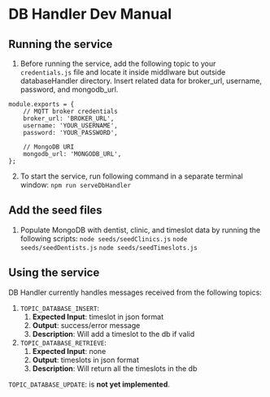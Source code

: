 # DB Handler Dev Manual
## Running the service
1. Before running the service, add the following topic to your `credentials.js` file and locate it inside middlware but outside databaseHandler directory. Insert related data for broker_url, username, password, and mongodb_url.
```
module.exports = {
    // MQTT broker credentials 
    broker_url: 'BROKER_URL',
    username: 'YOUR_USERNAME',
    password: 'YOUR_PASSWORD',

    // MongoDB URI
    mongodb_url: 'MONGODB_URL',
};
```
2. To start the service, run following command in a separate terminal window:
``npm run serveDbHandler``

## Add the seed files
1. Populate MongoDB with dentist, clinic, and timeslot data by running the following scripts:
``node seeds/seedClinics.js``
``node seeds/seedDentists.js``
``node seeds/seedTimeslots.js``

## Using the service
DB Handler currently handles messages received from the following topics:
1. `TOPIC_DATABASE_INSERT`:
   1. **Expected Input**: timeslot in json format
   2. **Output**: success/error message
   3. **Description**: Will add a timeslot to the db if valid
2. `TOPIC_DATABASE_RETRIEVE`:
    1. **Expected Input**: none
    2. **Output**: timeslots in json format
    3. **Description**: Will return all the timeslots in the db

`TOPIC_DATABASE_UPDATE`: is **not yet implemented**.